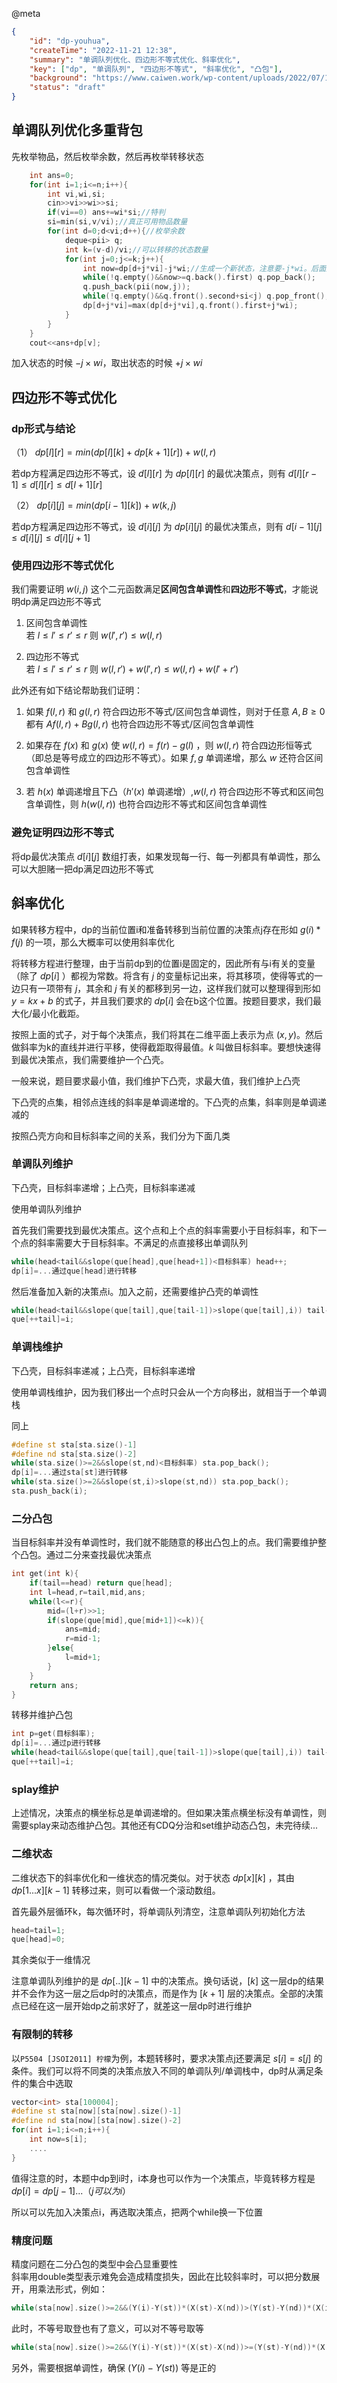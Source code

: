 @meta

```json
{
	"id": "dp-youhua",
	"createTime": "2022-11-21 12:38",
	"summary": "单调队列优化、四边形不等式优化、斜率优化",
	"key": ["dp", "单调队列", "四边形不等式", "斜率优化", "凸包"],
	"background": "https://www.caiwen.work/wp-content/uploads/2022/07/17.png",
	"status": "draft"
}
```

## 单调队列优化多重背包

先枚举物品，然后枚举余数，然后再枚举转移状态

```cpp
	int ans=0;
	for(int i=1;i<=n;i++){
		int vi,wi,si;
		cin>>vi>>wi>>si;
		if(vi==0) ans+=wi*si;//特判
		si=min(si,v/vi);//真正可用物品数量
		for(int d=0;d<vi;d++){//枚举余数
			deque<pii> q;
			int k=(v-d)/vi;//可以转移的状态数量
			for(int j=0;j<=k;j++){
				int now=dp[d+j*vi]-j*wi;//生成一个新状态，注意要-j*wi。后面还会加回来
				while(!q.empty()&&now>=q.back().first) q.pop_back();
				q.push_back(pii(now,j));
				while(!q.empty()&&q.front().second+si<j) q.pop_front();
				dp[d+j*vi]=max(dp[d+j*vi],q.front().first+j*wi);
			}
		}
	}
	cout<<ans+dp[v];
```

加入状态的时候 $-j\times wi$，取出状态的时候 $+j\times wi$

## 四边形不等式优化

### dp形式与结论

（1） $dp[l][r]=min(dp[l][k]+dp[k+1][r])+w(l,r)$

若dp方程满足四边形不等式，设 $d[l][r]$ 为 $dp[l][r]$ 的最优决策点，则有 $d[l][r-1] \leq d[l][r] \leq d[l+1][r]$

（2） $dp[i][j]=min(dp[i-1][k])+w(k,j)$

若dp方程满足四边形不等式，设 $d[i][j]$ 为 $dp[i][j]$ 的最优决策点，则有 $d[i-1][j] \leq d[i][j] \leq d[i][j+1]$

### 使用四边形不等式优化

我们需要证明 $w(i,j)$ 这个二元函数满足**区间包含单调性**和**四边形不等式**，才能说明dp满足四边形不等式

1. 区间包含单调性  
   若 $l \leq l' \leq r' \leq r$ 则 $w(l',r') \leq w(l,r)$

2. 四边形不等式  
   若 $l \leq l' \leq r' \leq r$ 则 $w(l,r')+w(l',r) \leq w(l,r)+w(l'+r')$

此外还有如下结论帮助我们证明：

1. 如果 $f(l,r)$ 和 $g(l,r)$ 符合四边形不等式/区间包含单调性，则对于任意 $A,B \geq 0$ 都有 $Af(l,r)+Bg(l,r)$ 也符合四边形不等式/区间包含单调性

2. 如果存在 $f(x)$ 和 $g(x)$ 使 $w(l,r)=f(r)-g(l)$ ，则 $w(l,r)$ 符合四边形恒等式（即总是等号成立的四边形不等式）。如果 $f,g$ 单调递增，那么 $w$ 还符合区间包含单调性

3. 若 $h(x)$ 单调递增且下凸（$h'(x)$ 单调递增）,$w(l,r)$ 符合四边形不等式和区间包含单调性，则 $h(w(l,r))$ 也符合四边形不等式和区间包含单调性

### 避免证明四边形不等式

将dp最优决策点 $d[i][j]$ 数组打表，如果发现每一行、每一列都具有单调性，那么可以大胆赌一把dp满足四边形不等式

## 斜率优化

如果转移方程中，dp的当前位置i和准备转移到当前位置的决策点j存在形如 $g(i)*f(j)$ 的一项，那么大概率可以使用斜率优化

将转移方程进行整理，由于当前dp到的位置i是固定的，因此所有与i有关的变量（除了 $dp[i]$ ）都视为常数。将含有 $j$ 的变量标记出来，将其移项，使得等式的一边只有一项带有 $j$，其余和 $j$ 有关的都移到另一边，这样我们就可以整理得到形如 $y=kx+b$ 的式子，并且我们要求的 $dp[i]$ 会在b这个位置。按题目要求，我们最大化/最小化截距。

按照上面的式子，对于每个决策点，我们将其在二维平面上表示为点 $(x,y)$。然后做斜率为k的直线并进行平移，使得截距取得最值。$k$ 叫做目标斜率。要想快速得到最优决策点，我们需要维护一个凸壳。

一般来说，题目要求最小值，我们维护下凸壳，求最大值，我们维护上凸壳

下凸壳的点集，相邻点连线的斜率是单调递增的。下凸壳的点集，斜率则是单调递减的

按照凸壳方向和目标斜率之间的关系，我们分为下面几类

### 单调队列维护

下凸壳，目标斜率递增；上凸壳，目标斜率递减

使用单调队列维护

首先我们需要找到最优决策点。这个点和上个点的斜率需要小于目标斜率，和下一个点的斜率需要大于目标斜率。不满足的点直接移出单调队列

```cpp
while(head<tail&&slope(que[head],que[head+1])<目标斜率) head++;
dp[i]=...通过que[head]进行转移
```

然后准备加入新的决策点i。加入之前，还需要维护凸壳的单调性

```cpp
while(head<tail&&slope(que[tail],que[tail-1])>slope(que[tail],i)) tail--;
que[++tail]=i;
```

### 单调栈维护

下凸壳，目标斜率递减；上凸壳，目标斜率递增

使用单调栈维护，因为我们移出一个点时只会从一个方向移出，就相当于一个单调栈

同上

```cpp
#define st sta[sta.size()-1]
#define nd sta[sta.size()-2]
while(sta.size()>=2&&slope(st,nd)<目标斜率) sta.pop_back();
dp[i]=...通过sta[st]进行转移
while(sta.size()>=2&&slope(st,i)>slope(st,nd)) sta.pop_back();
sta.push_back(i);
```

### 二分凸包

当目标斜率并没有单调性时，我们就不能随意的移出凸包上的点。我们需要维护整个凸包。通过二分来查找最优决策点

```cpp
int get(int k){
	if(tail==head) return que[head];
	int l=head,r=tail,mid,ans;
	while(l<=r){
		mid=(l+r)>>1;
		if(slope(que[mid],que[mid+1])<=k)){
			ans=mid;
			r=mid-1;
		}else{
			l=mid+1;
		}
	}
	return ans;
}
```

转移并维护凸包

```cpp
int p=get(目标斜率);
dp[i]=...通过p进行转移
while(head<tail&&slope(que[tail],que[tail-1])>slope(que[tail],i)) tail--;
que[++tail]=i;
```

### splay维护

上述情况，决策点的横坐标总是单调递增的。但如果决策点横坐标没有单调性，则需要splay来动态维护凸包。其他还有CDQ分治和set维护动态凸包，未完待续...

### 二维状态

二维状态下的斜率优化和一维状态的情况类似。对于状态 $dp[x][k]$ ，其由 $dp[1...x][k-1]$ 转移过来，则可以看做一个滚动数组。

首先最外层循环k，每次循环时，将单调队列清空，注意单调队列初始化方法

```cpp
head=tail=1;
que[head]=0;
```

其余类似于一维情况

注意单调队列维护的是 $dp[..][k-1]$ 中的决策点。换句话说，$[k]$ 这一层dp的结果并不会作为这一层之后dp时的决策点，而是作为 $[k+1]$ 层的决策点。全部的决策点已经在这一层开始dp之前求好了，就差这一层dp时进行维护

### 有限制的转移

以`P5504 [JSOI2011] 柠檬`为例，本题转移时，要求决策点j还要满足 $s[i]=s[j]$ 的条件。我们可以将不同类的决策点放入不同的单调队列/单调栈中，dp时从满足条件的集合中选取

```cpp
vector<int> sta[100004];
#define st sta[now][sta[now].size()-1]
#define nd sta[now][sta[now].size()-2]
for(int i=1;i<=n;i++){
	int now=s[i];
	....
}
```

值得注意的时，本题中dp到i时，i本身也可以作为一个决策点，毕竟转移方程是 $dp[i]=dp[j-1]...（j可以为i）$

所以可以先加入决策点i，再选取决策点，把两个while换一下位置

### 精度问题

精度问题在二分凸包的类型中会凸显重要性  
斜率用double类型表示难免会造成精度损失，因此在比较斜率时，可以把分数展开，用乘法形式，例如：

```cpp
while(sta[now].size()>=2&&(Y(i)-Y(st))*(X(st)-X(nd))>(Y(st)-Y(nd))*(X(i)-X(st))) sta[now].pop_back();
```

此时，不等号取登也有了意义，可以对不等号取等

```cpp
while(sta[now].size()>=2&&(Y(i)-Y(st))*(X(st)-X(nd))>=(Y(st)-Y(nd))*(X(i)-X(st))) sta[now].pop_back();
```

另外，需要根据单调性，确保 $(Y(i)-Y(st))$ 等是正的
